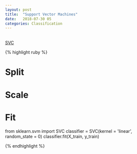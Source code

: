 ```yaml
---
layout: post
title:  "Support Vector Machines"
date:   2018-07-30 05
categories: Classification
---
```

<br />

<a href="http://scikit-learn.org/stable/modules/generated/sklearn.svm.SVC.html#sklearn.svm.SVC">
SVC
</a>

{% highlight ruby %}

# Split
# Scale

# Fit
from sklearn.svm import SVC
classifier = SVC(kernel = 'linear', random_state = 0)
classifier.fit(X_train, y_train)

{% endhighlight %}
